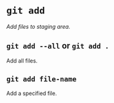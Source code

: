 # `git add`

*Add files to staging area.*

## `git add --all` or `git add .`

Add all files.

## `git add file-name`

Add a specified file.
